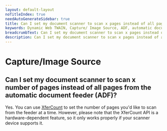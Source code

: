 ```yaml
---
layout: default-layout
noTitleIndex: true
needAutoGenerateSidebar: true
title: Can I set my document scanner to scan x pages instead of all pages from the automatic document feeder (ADF)?
keywords: Dynamic Web TWAIN, Capture/ Image Source, ADF, automatic document feeder
breadcrumbText: Can I set my document scanner to scan x pages instead of all pages from the automatic document feeder (ADF)?
description: Can I set my document scanner to scan x pages instead of all pages from the automatic document feeder (ADF)?
---
```


# Capture/Image Source

## Can I set my document scanner to scan x number of pages instead of all pages from the automatic document feeder (ADF)?

Yes. You can use <a href="/web-twain/docs/info/api/WebTwain_Acquire.html#xfercount" target="_blank">XferCount</a> to set the number of pages you'd like to scan from the feeder at a time. However, please note that the XferCount API is a hardware-dependent feature, so it only works properly if your scanner device supports it.
